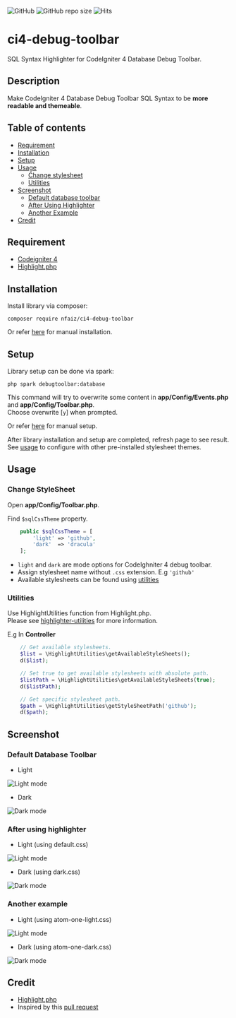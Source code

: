 ![GitHub](https://img.shields.io/github/license/nfaiz/ci4-debug-toolbar)
![GitHub repo size](https://img.shields.io/github/repo-size/nfaiz/ci4-debug-toolbar?label=size)
![Hits](https://hits.seeyoufarm.com/api/count/incr/badge.svg?url=nfaiz/ci4-debug-toolbar)

# ci4-debug-toolbar
SQL Syntax Highlighter for CodeIgniter 4 Database Debug Toolbar.

## Description
Make CodeIgniter 4 Database Debug Toolbar SQL Syntax to be **more readable and themeable**.<br />

## Table of contents
  * [Requirement](Requirement)
  * [Installation](#installation)
  * [Setup](#setup)
  * [Usage](#usage)
    * [Change stylesheet](#change-stylesheet)
    * [Utilities](#utilities)
  * [Screenshot](#screenshots)
    * [Default database toolbar](#default-database-toolbar)
    * [After Using Highlighter](#after-using-highlighter)
    * [Another Example](#another-example)
  * [Credit](#credit)


## Requirement
* [Codeigniter 4](https://github.com/codeigniter4/CodeIgniter4)
* [Highlight.php](https://github.com/scrivo/highlight.php)


## Installation
Install library via composer:

    composer require nfaiz/ci4-debug-toolbar

Or refer [here](docs/MANUAL.md#installation) for manual installation.


## Setup
Library setup can be done via spark:

    php spark debugtoolbar:database

This command will try to overwrite some content in **app/Config/Events.php** and **app/Config/Toolbar.php**.<br /> 
Choose overwrite [`y`] when prompted.

Or refer [here](docs/MANUAL.md#setup) for manual setup.<br />


After library installation and setup are completed, refresh page to see result.<br />
See [usage](#usage) to configure with other pre-installed stylesheet themes.


## Usage

### Change StyleSheet
Open **app/Config/Toolbar.php**.

Find `$sqlCssTheme` property.

```php
    public $sqlCssTheme = [
        'light' => 'github',
        'dark'  => 'dracula'
    ];
```
* `light` and `dark` are mode options for CodeIghniter 4 debug toolbar.
* Assign stylesheet name without `.css` extension. E.g `'github'`
* Available stylesheets can be found using [utilities](#utilities) 

### Utilities
Use HighlightUtilities function from Highlight.php. <br />
Please see [highlighter-utilities](https://github.com/scrivo/highlight.php#highlighter-utilities) for more information.

E.g In **Controller**

```php
    // Get available stylesheets.
    $list = \HighlightUtilities\getAvailableStyleSheets();
    d($list);

    // Set true to get available stylesheets with absolute path.
    $listPath = \HighlightUtilities\getAvailableStyleSheets(true);
    d($listPath);

    // Get specific stylesheet path.
    $path = \HighlightUtilities\getStyleSheetPath('github');
    d($path);
```

## Screenshot

### Default Database Toolbar

* Light<br />
<img src="https://user-images.githubusercontent.com/1330109/125154813-894c0b80-e18e-11eb-8bf3-4e6834437ad9.png" alt="Light mode">

* Dark<br />
<img src="https://user-images.githubusercontent.com/1330109/125154888-ef389300-e18e-11eb-88f6-7f066ec09775.png" alt="Dark mode">

### After using highlighter

* Light (using default.css)<br />
<img src="https://user-images.githubusercontent.com/1330109/125154946-450d3b00-e18f-11eb-982f-93fcc3d09e06.png" alt="Light mode">

* Dark (using dark.css)<br />
<img src="https://user-images.githubusercontent.com/1330109/125155349-bf3ebf00-e191-11eb-922f-8b9bd9f12df8.png" alt="Dark mode">

### Another example

* Light (using atom-one-light.css)
<img src="https://user-images.githubusercontent.com/1330109/125155187-bb5e6d00-e190-11eb-91a5-b4c2f7da46e4.png" alt="Light mode">

* Dark (using atom-one-dark.css)
<img src="https://user-images.githubusercontent.com/1330109/125155379-fca34c80-e191-11eb-981f-8fb6e8df9794.png" alt="Dark mode">

## Credit
- [Highlight.php](https://github.com/scrivo/highlight.php)
- Inspired by this [pull request](https://github.com/codeigniter4/CodeIgniter4/pull/3515)